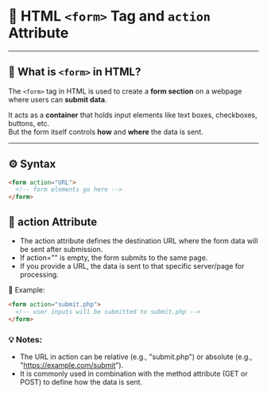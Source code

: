 # 📝 HTML `<form>` Tag and `action` Attribute

---

## 📌 What is `<form>` in HTML?

The `<form>` tag in HTML is used to create a **form section** on a webpage where users can **submit data**.

It acts as a **container** that holds input elements like text boxes, checkboxes, buttons, etc.  
But the form itself controls **how** and **where** the data is sent.

---

## ⚙️ Syntax

```html
<form action="URL">
  <!-- form elements go here -->
</form>
```

## 🔗 action Attribute
- The action attribute defines the destination URL where the form data will be sent after submission.
- If action="" is empty, the form submits to the same page.
- If you provide a URL, the data is sent to that specific server/page for processing.

📌 Example:
```html
<form action="submit.php">
  <!-- user inputs will be submitted to submit.php -->
</form>
```

### 💡 Notes:
- The URL in action can be relative (e.g., "submit.php") or absolute (e.g., "https://example.com/submit").
- It is commonly used in combination with the method attribute (GET or POST) to define how the data is sent.